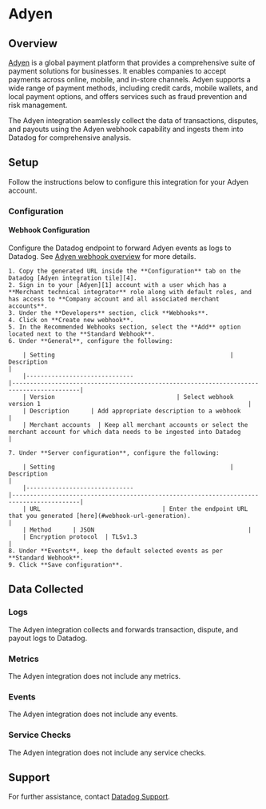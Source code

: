 # Adyen

## Overview
[Adyen][1] is a global payment platform that provides a comprehensive suite of payment solutions for businesses. It enables companies to accept payments across online, mobile, and in-store channels. Adyen supports a wide range of payment methods, including credit cards, mobile wallets, and local payment options, and offers services such as fraud prevention and risk management.

The Adyen integration seamlessly collect the data of transactions, disputes, and payouts using the Adyen webhook capability and ingests them into Datadog for comprehensive analysis.

## Setup

Follow the instructions below to configure this integration for your Adyen account.

### Configuration

#### Webhook Configuration
Configure the Datadog endpoint to forward Adyen events as logs to Datadog. See [Adyen webhook overview][2] for more details.

    1. Copy the generated URL inside the **Configuration** tab on the Datadog [Adyen integration tile][4].
    2. Sign in to your [Adyen][1] account with a user which has a **Merchant technical integrator** role along with default roles, and has access to **Company account and all associated merchant accounts**.
    3. Under the **Developers** section, click **Webhooks**.
    4. Click on **Create new webhook**.
    5. In the Recommended Webhooks section, select the **Add** option located next to the **Standard Webhook**.
    6. Under **General**, configure the following:

        | Setting                                                 | Description                                                                             |
        |------------------------------                                          |-----------------------------------------------------------------------------------------|
        | Version                                  | Select webhook version 1                                                          |
        | Description      | Add appropriate description to a webhook                                           |
        | Merchant accounts  | Keep all merchant accounts or select the merchant account for which data needs to be ingested into Datadog                                       |
    
    7. Under **Server configuration**, configure the following:

        | Setting                                                 | Description                                                                             |
        |------------------------------                                          |-----------------------------------------------------------------------------------------|
        | URL                                  | Enter the endpoint URL that you generated [here](#webhook-url-generation).                                                          |
        | Method      | JSON                                           |
        | Encryption protocol  | TLSv1.3                                       |
    8. Under **Events**, keep the default selected events as per **Standard Webhook**.
    9. Click **Save configuration**.


## Data Collected

### Logs

The Adyen integration collects and forwards transaction, dispute, and payout logs to Datadog.

### Metrics

The Adyen integration does not include any metrics.

### Events

The Adyen integration does not include any events.

### Service Checks

The Adyen integration does not include any service checks.

## Support

For further assistance, contact [Datadog Support][3].

[1]: https://www.adyen.com/
[2]: https://docs.adyen.com/development-resources/webhooks/
[3]: https://docs.datadoghq.com/help/
[4]: https://app.datadoghq.com/integrations/adyen